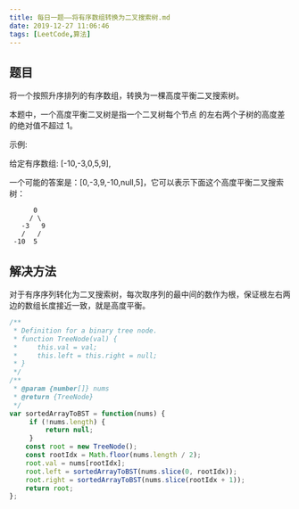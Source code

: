 ```yaml
---
title: 每日一题——将有序数组转换为二叉搜索树.md
date: 2019-12-27 11:06:46
tags: [LeetCode,算法]
---
```


## 题目
将一个按照升序排列的有序数组，转换为一棵高度平衡二叉搜索树。

本题中，一个高度平衡二叉树是指一个二叉树每个节点 的左右两个子树的高度差的绝对值不超过 1。

示例:

给定有序数组: [-10,-3,0,5,9],

一个可能的答案是：[0,-3,9,-10,null,5]，它可以表示下面这个高度平衡二叉搜索树：
```
      0
     / \
   -3   9
   /   /
 -10  5
```
## 解决方法

对于有序序列转化为二叉搜索树，每次取序列的最中间的数作为根，保证根左右两边的数组长度接近一致，就是高度平衡。

```js
/**
 * Definition for a binary tree node.
 * function TreeNode(val) {
 *     this.val = val;
 *     this.left = this.right = null;
 * }
 */
/**
 * @param {number[]} nums
 * @return {TreeNode}
 */
var sortedArrayToBST = function(nums) {
     if (!nums.length) {
         return null;
     }
    const root = new TreeNode();
    const rootIdx = Math.floor(nums.length / 2);
    root.val = nums[rootIdx];
    root.left = sortedArrayToBST(nums.slice(0, rootIdx));
    root.right = sortedArrayToBST(nums.slice(rootIdx + 1));
    return root;
};
```